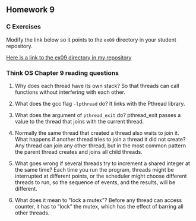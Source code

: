 ## Homework 9

### C Exercises

Modify the link below so it points to the `ex09` directory in your
student repository.

[Here is a link to the ex09 directory in my repository](https://github.com/umadesai/ExercisesInC/tree/master/exercises/ex09)

### Think OS Chapter 9 reading questions

1) Why does each thread have its own stack?
So that threads can call functions without interfering with each other.

2) What does the gcc flag `-lpthread` do?
It links with the Pthread library.

3) What does the argument of `pthread_exit` do?
pthread_exit passes a value to the thread that joins with the current thread.

4) Normally the same thread that created a thread also waits to join it. What happens if another thread tries to join a thread it did not create? Any thread can join any other thread, but in the most common pattern the parent thread creates and joins all child threads. 


5) What goes wrong if several threads try to increment a shared integer at the same time?
Each time you run the program, threads might be interrupted at different points, or the scheduler might choose different threads to run, so the sequence of events, and the results, will be different.

6) What does it mean to "lock a mutex"?
Before any thread can access counter, it has to “lock” the mutex, which has the effect of barring all other threads.

